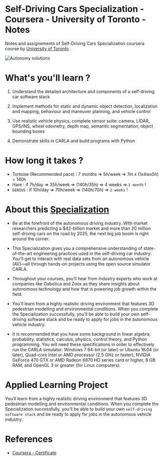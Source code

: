 # Self-Driving Cars Specialization - Coursera - University of Toronto - Notes

Notes and assignements of Self-Driving Cars Specialization coursera course by [University of Toronto](https://www.utoronto.ca/) . 

![Autonomy solutions](https://www.rd.com/wp-content/uploads/2022/08/self-driving-cars-GettyImages-1292394282-JVedit.jpg?resize=768,512) 


# What's you'll learn ? 

1. Understand the detailed architecture and components of a self-driving car software stack

2. Implement methods for static and dynamic object detection, localization and mapping, behaviour and maneuver planning, and vehicle control

3. Use realistic vehicle physics, complete sensor suite: camera, LIDAR, GPS/INS, wheel odometry, depth map, semantic segmentation, object bounding boxes

4. Demonstrate skills in CARLA and build programs with Python

# How long it takes ? 
- Tortoise (Recommended pace) : 7 months => 5h/week => 7m x (1x4wx5h) = 140h
- Hare  : if 7h/day  => 35h/week => (140h/35h) => 4 weeks => `1 month` !
- `GENIUS`  : if 10h/day => 70h/week => (140h/70h) => `2 weeks` !


# About this [Specialization](https://www.coursera.org/specializations/self-driving-cars#courses)

- Be at the forefront of the autonomous driving industry. With market researchers predicting a $42-billion market and more than 20 million self-driving cars on the road by 2025, the next big job boom is right around the corner.

- This Specialization gives you a comprehensive understanding of state-of-the-art engineering practices used in the self-driving car industry. You'll get to interact with real data sets from an autonomous vehicle (AV)―all through hands-on projects using the open source simulator CARLA.

- Throughout your courses, you’ll hear from industry experts who work at companies like Oxbotica and Zoox as they share insights about autonomous technology and how that is powering job growth within the field.

- You’ll learn from a highly realistic driving environment that features 3D pedestrian modelling and environmental conditions. When you complete the Specialization successfully, you’ll be able to build your own self-driving software stack and be ready to apply for jobs in the autonomous vehicle industry.

- It is recommended that you have some background in linear algebra, probability, statistics, calculus, physics, control theory, and Python programming. You will need these specifications in order to effectively run the CARLA simulator: Windows 7 64-bit (or later) or Ubuntu 16.04 (or later), Quad-core Intel or AMD processor (2.5 GHz or faster), NVIDIA GeForce 470 GTX or AMD Radeon 6870 HD series card or higher, 8 GB RAM, and OpenGL 3 or greater (for Linux computers).

# Applied Learning Project

You’ll learn from a highly realistic driving environment that features 3D pedestrian modelling and environmental conditions. When you complete the Specialization successfully, you’ll be able to build your own `self-driving software stack` and be ready to apply for jobs in the autonomous vehicle industry.


# References


- [Coursera - Certificate](https://www.coursera.org/specializations/self-driving-cars)
